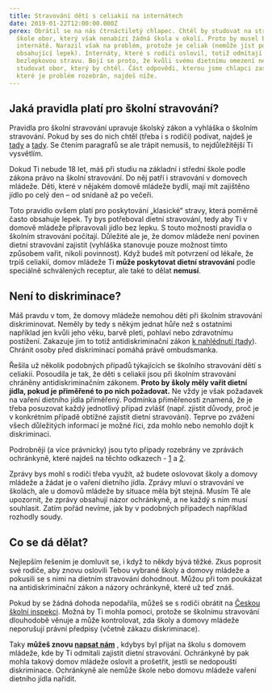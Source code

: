 ```yaml
---
title: Stravování dětí s celiakií na internátech
date: 2019-01-22T12:00:00.000Z
perex: Obrátil se na nás čtrnáctiletý chlapec. Chtěl by studovat na střední
  škole obor, který však nenabízí žádná škola v okolí. Proto by musel bydlet na
  internátě. Narazil však na problém, protože je celiak (nemůže jíst potraviny
  obsahující lepek). Internáty, které s rodiči oslovil, totiž odmítají vařit
  bezlepkovou stravu. Bojí se proto, že kvůli svému dietnímu omezení nebude moci
  studovat obor, který by chtěl. Část odpovědi, kterou jsme chlapci zaslali a ve
  které je problém rozebrán, najdeš níže.
---
```

## Jaká pravidla platí pro školní stravování?

Pravidla pro školní stravování upravuje školský zákon a vyhláška o školním stravování. Pokud by ses do nich chtěl (třeba i s rodiči) podívat, najdeš je [tady](https://zakonyprolidi.cz/cs/2004-561) a [tady](https://zakonyprolidi.cz/cs/2005-107). Se čtením paragrafů se ale trápit nemusíš, to nejdůležitější Ti vysvětlím.

Dokud Ti nebude 18 let, máš při studiu na základní i střední škole podle zákona právo na školní stravování. Do něj patří i stravování v domovech mládeže. Děti, které v nějakém domově mládeže bydlí, mají mít zajištěno jídlo po celý den – od snídaně až po večeři.

Toto pravidlo ovšem platí pro poskytování „klasické“ stravy, která poměrně často obsahuje lepek. Ty bys potřeboval dietní stravování, tedy aby Ti v domově mládeže připravovali jídlo bez lepku. S touto možností pravidla o školním stravování počítají. Důležité ale je, že domov mládeže není povinen dietní stravování zajistit (vyhláška stanovuje pouze možnost tímto způsobem vařit, nikoli povinnost). Když budeš mít potvrzení od lékaře, že trpíš celiakií, domov mládeže Ti **může poskytovat dietní stravování** podle speciálně schválených receptur, ale také to dělat **nemusí**.

## Není to diskriminace?

Máš pravdu v tom, že domovy mládeže nemohou děti při školním stravování diskriminovat. Neměly by tedy s někým jednat hůře než s ostatními například jen kvůli jeho věku, barvě pleti, pohlaví nebo zdravotnímu postižení. Zakazuje jim to totiž antidiskriminační zákon [k nahlédnutí (tady](https://zakonyprolidi.cz/cs/2009-198)). Chránit osoby před diskriminací pomáhá právě ombudsmanka.

Řešila už několik podobných případů týkajících se školního stravování dětí s celiakií. Posoudila je tak, že děti s celiakií jsou při školním stravování chráněny antidiskriminačním zákonem. **Proto by školy měly vařit dietní jídla, pokud je přiměřené to po nich požadovat.** Ne vždy je však požadavek na vaření dietního jídla přiměřený. Podmínka přiměřenosti znamená, že je třeba posuzovat každý jednotlivý případ zvlášť (např. zjistit důvody, proč je v konkrétním případě obtížné zajistit dietní stravování). Teprve po zvážení všech důležitých informací je možné říci, zda mohlo nebo nemohlo dojít k diskriminaci.

Podrobněji (a více právnicky) jsou tyto případy rozebrány ve zprávách ochránkyně, které najdeš na těchto odkazech - [1](https://www.ochrance.cz/fileadmin/user_upload/ESO/6059-2015-IP-Z.pdf) a [2](https://www.ochrance.cz/fileadmin/user_upload/ESO/5679-2016-IP-zprava.pdf).

Zprávy bys mohl s rodiči třeba využít, až budete oslovovat školy a domovy mládeže a žádat je o vaření dietního jídla. Zprávy mluví o stravování ve školách, ale u domovů mládeže by situace měla být stejná. Musím Tě ale upozornit, že zprávy obsahují názor ochránkyně, a ne každý s ním musí souhlasit. Zatím pořád nevíme, jak by v podobných případech například rozhodly soudy.

## Co se dá dělat?

Nejlepším řešením je domluvit se, i když to někdy bývá těžké. Zkus poprosit své rodiče, aby znovu oslovili Tebou vybrané školy a domovy mládeže a pokusili se s nimi na dietním stravování dohodnout. Můžou při tom poukázat na antidiskriminační zákon a názory ochránkyně, které už teď znáš.

Pokud by se žádná dohoda nepodařila, můžeš se s rodiči obrátit na [Českou školní inspekci](https://www.csicr.cz/cz/Poradna-QL/Poradna/Jak-podavat-stiznosti,-podnety,-petice/Stiznosti,-podnety,-petice). Možná by Ti mohla pomoci, protože se školnímu stravování dlouhodobě věnuje a může kontrolovat, zda školy a domovy mládeže neporušují právní předpisy (včetně zákazu diskriminace).

Taky **můžeš znovu [napsat nám](https://deti.ochrance.cz/kdo/jak/)** , kdybys byl přijat na školu s domovem mládeže, kde by Ti odmítali zajistit dietní stravování. Ochránkyně by pak mohla takový domov mládeže oslovit a prošetřit, jestli se nedopouští diskriminace. Ochránkyně ale nemůže škole nebo domovu mládeže vaření dietního jídla nařídit.
